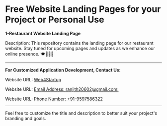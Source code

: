# Free Website Landing Pages for your Project or Personal Use

**1-Restaurant Website Landing Page**

Description: This repository contains the landing page for our restaurant website. Stay tuned for upcoming pages and updates as we enhance our online presence. 🍽️👨‍🍳🍷

---

**For Customized Application Development, Contact Us:**

Website URL: [Web4Startup](https://www.web4startup.com)

Website URL: [Email Address: ranjith20602@gmail.com:](mailto:ranjith20602@gmail.com)

Website URL: [Phone Number: +91-9597586322](tel:9597586322)

---

Feel free to customize the title and description to better suit your project's branding and goals.
